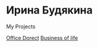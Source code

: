 # Ирина Будякина
My Projects

[Office Dorect](https://i-bdkn.ru/OfficeDirect/ "Мой готовый сайт")
[Business of life](i-bdkn.ru/business-of-life/ "Дипломный проект")
